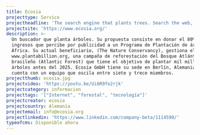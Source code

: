 ```yaml
---
title: Ecosia
projecttype: Service
projectheadline: 'The search engine that plants trees. Search the web, save the environment! '
projectsite: 'https://www.ecosia.org/'
description: >-
  Un buscador que planta árboles. Su propuesta consiste en donar el 80% de los
  ingresos que percibe por publicidad a un Programa de Plantación de árboles en
  África. Su actual beneficiario, (The Nature Conservancy), gestiona el programa
  www.plantabillion.org, una campaña de reforestación del Bosque Atlántico
  brasileño (Atlantic Forest) que tiene el objetivo de plantar mil millones de
  árboles antes del 2025. Ecosia GmbH tiene su sede en Berlín, Alemania, y
  cuenta con un equipo que oscila entre siete y trece miembros.
projectthumb: ecosia.jpg
projectvideo: 'https://youtu.be/Ui6R9fo2rjk'
projectcategory: informacion
projecttags: '["Internet", "forestal", "tecnología"]'
projectcreator: ecosia
projectcountry: Alemania
projectemail: info@ecosia.org
projectlinkedin: 'https://www.linkedin.com/company-beta/1114590/'
typeofcms: Disponible ahora
---
```



